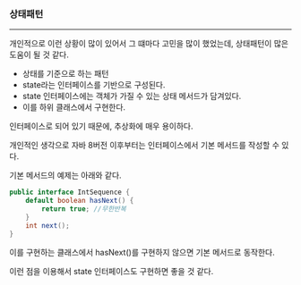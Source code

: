 ### 상태패턴
---
개인적으로 이런 상황이 많이 있어서 그 떄마다 고민을 많이 했었는데,
상태패턴이 많은 도움이 될 것 같다.

* 상태를 기준으로 하는 패턴
* state라는 인터페이스를 기반으로 구성된다.
* state 인터페이스에는 객체가 가질 수 있는 상태 메서드가 담겨있다.
* 이를 하위 클래스에서 구현한다.

인터페이스로 되어 있기 때문에, 추상화에 매우 용이하다.

개인적인 생각으로 자바 8버전 이후부터는 인터페이스에서 기본 메서드를 작성할 수 있다.

기본 메서드의 예제는 아래와 같다.

```java
public interface IntSequence {
    default boolean hasNext() {
        return true; //무한반복
    }
    int next();
}
```

이를 구현하는 클래스에서 hasNext()를 구현하지 않으면 기본 메서드로 동작한다.

이런 점을 이용해서 state 인터페이스도 구현하면 좋을 것 같다.

